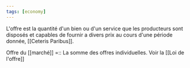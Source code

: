 ```yaml
---
tags: [economy] 
---
```


L'offre est la quantité d'un bien ou d'un service que les producteurs sont disposés et capables de fournir a divers prix au cours d'une période donnée, [[Ceteris Paribus]].


Offre du [[marché]] =:: La somme des offres individuelles. Voir la [[Loi de l'offre]]